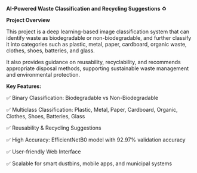 **AI-Powered Waste Classification and Recycling Suggestions** ♻️

**Project Overview**

This project is a deep learning-based image classification system that can identify waste as biodegradable or non-biodegradable, and further classify it into categories such as plastic, metal, paper, cardboard, organic waste, clothes, shoes, batteries, and glass.

It also provides guidance on reusability, recyclability, and recommends appropriate disposal methods, supporting sustainable waste management and environmental protection.

**Key Features:**

✅ Binary Classification: Biodegradable vs Non-Biodegradable

✅ Multiclass Classification: Plastic, Metal, Paper, Cardboard, Organic, Clothes, Shoes, Batteries, Glass

✅ Reusability & Recycling Suggestions

✅ High Accuracy: EfficientNetB0 model with 92.97% validation accuracy

✅ User-friendly Web Interface

✅ Scalable for smart dustbins, mobile apps, and municipal systems
